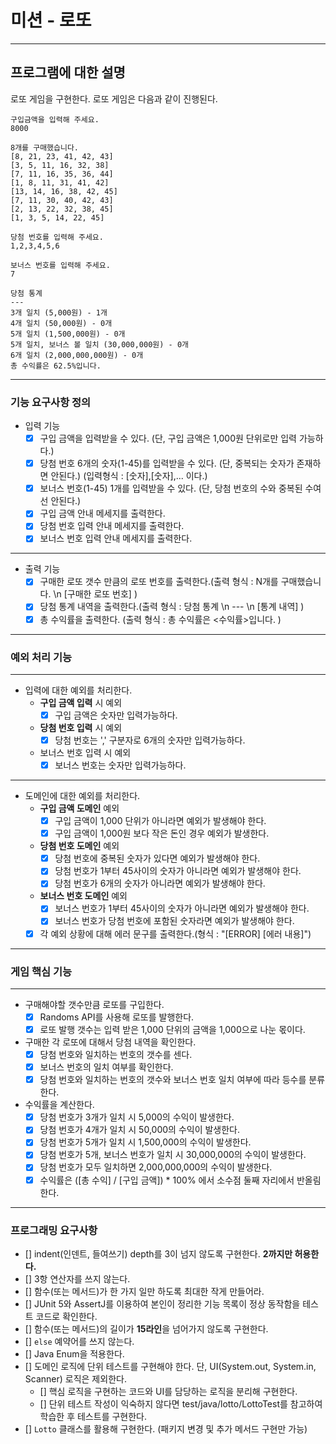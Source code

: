 # 미션 - 로또

---
## 프로그램에 대한 설명
로또 게임을 구현한다. 로또 게임은 다음과 같이 진행된다.  
```
구입금액을 입력해 주세요.
8000

8개를 구매했습니다.
[8, 21, 23, 41, 42, 43] 
[3, 5, 11, 16, 32, 38] 
[7, 11, 16, 35, 36, 44] 
[1, 8, 11, 31, 41, 42] 
[13, 14, 16, 38, 42, 45] 
[7, 11, 30, 40, 42, 43] 
[2, 13, 22, 32, 38, 45] 
[1, 3, 5, 14, 22, 45]

당첨 번호를 입력해 주세요.
1,2,3,4,5,6

보너스 번호를 입력해 주세요.
7

당첨 통계
---
3개 일치 (5,000원) - 1개
4개 일치 (50,000원) - 0개
5개 일치 (1,500,000원) - 0개
5개 일치, 보너스 볼 일치 (30,000,000원) - 0개
6개 일치 (2,000,000,000원) - 0개
총 수익률은 62.5%입니다.
```
---

### 기능 요구사항 정의
- 입력 기능
  - [x] 구입 금액을 입력받을 수 있다. (단, 구입 금액은 1,000원 단위로만 입력 가능하다.)  
  - [x] 당첨 번호 6개의 숫자(1-45)를 입력받을 수 있다. (단, 중복되는 숫자가 존재하면 안된다.) (입력형식 :  [숫자],[숫자],... 이다.)  
  - [x] 보너스 번호(1-45) 1개를 입력받을 수 있다. (단, 당첨 번호의 수와 중복된 수여선 안된다.)
  - [x] 구입 금액 안내 메세지를 출력한다.
  - [x] 당첨 번호 입력 안내 메세지를 출력한다.
  - [x] 보너스 번호 입력 안내 메세지를 출력한다.
---  
- 출력 기능
  - [x] 구매한 로또 갯수 만큼의 로또 번호를 출력한다.(출력 형식 : N개를 구매했습니다. \n [구매한 로또 번호] )
  - [x] 당첨 통계 내역을 출력한다.(출력 형식 : 당첨 통계 \n --- \n [통계 내역] )
  - [x] 총 수익률을 출력한다. (출력 형식 : 총 수익률은 <수익률>입니다. )
---
### 예외 처리 기능

---
- 입력에 대한 예외를 처리한다.
  - **구입 금액 입력** 시 예외
    - [x] 구입 금액은 숫자만 입력가능하다. 
  - **당첨 번호 입력** 시 예외
    - [x] 당첨 번호는 ',' 구분자로 6개의 숫자만 입력가능하다.
  - 보너스 번호 입력 시 예외
    - [x] 보너스 번호는 숫자만 입력가능하다.
---
- 도메인에 대한 예외를 처리한다.
  - **구입 금액 도메인** 예외
    - [x] 구입 금액이 1,000 단위가 아니라면 예외가 발생해야 한다.
    - [x] 구입 금액이 1,000원 보다 작은 돈인 경우 예외가 발생한다.
    
  - **당첨 번호 도메인** 예외
    - [x] 당첨 번호에 중복된 숫자가 있다면 예외가 발생해야 한다.
    - [x] 당첨 번호가 1부터 45사이의 숫자가 아니라면 예외가 발생해야 한다.
    - [x] 당첨 번호가 6개의 숫자가 아니라면 예외가 발생해야 한다.
  - **보너스 번호 도메인** 예외
    - [x] 보너스 번호가 1부터 45사이의 숫자가 아니라면 예외가 발생해야 한다.
    - [x] 보너스 번호가 당첨 번호에 포함된 숫자라면 예외가 발생해야 한다.
  - [x] 각 예외 상황에 대해 에러 문구를 출력한다.(형식 : "[ERROR] [에러 내용]")
---
### 게임 핵심 기능

---
  - 구매해야할 갯수만큼 로또를 구입한다.
    - [x] Randoms API를 사용해 로또를 발행한다.
    - [x] 로또 발행 갯수는 입력 받은 1,000 단위의 금액을 1,000으로 나눈 몫이다.
  - 구매한 각 로또에 대해서 당첨 내역을 확인한다.
    - [x] 당첨 번호와 일치하는 번호의 갯수를 센다.
    - [x] 보너스 번호의 일치 여부를 확인한다.
    - [x] 당첨 번호와 일치하는 번호의 갯수와 보너스 번호 일치 여부에 따라 등수를 분류한다.
  - 수익률을 계산한다.
    - [x] 당첨 번호가 3개가 일치 시 5,000의 수익이 발생한다.
    - [x] 당첨 번호가 4개가 일치 시 50,000의 수익이 발생한다.
    - [x] 당첨 번호가 5개가 일치 시 1,500,000의 수익이 발생한다.
    - [x] 당첨 번호가 5개, 보너스 번호가 일치 시 30,000,000의 수익이 발생한다.
    - [x] 당첨 번호가 모두 일치하면 2,000,000,000의 수익이 발생한다.
    - [x] 수익률은 ([총 수익] / [구입 금액]) * 100% 에서 소수점 둘째 자리에서 반올림한다.
---
### 프로그래밍 요구사항
- [] indent(인덴트, 들여쓰기) depth를 3이 넘지 않도록 구현한다. **2까지만 허용한다.**
- [] 3항 연산자를 쓰지 않는다.
- [] 함수(또는 메서드)가 한 가지 일만 하도록 최대한 작게 만들어라.
- [] JUnit 5와 AssertJ를 이용하여 본인이 정리한 기능 목록이 정상 동작함을 테스트 코드로 확인한다.
- [] 함수(또는 메서드)의 길이가 **15라인**을 넘어가지 않도록 구현한다.
- [] `else` 예약어를 쓰지 않는다.
- [] Java Enum을 적용한다.
- [] 도메인 로직에 단위 테스트를 구현해야 한다. 단, UI(System.out, System.in, Scanner) 로직은 제외한다. 
  - [] 핵심 로직을 구현하는 코드와 UI를 담당하는 로직을 분리해 구현한다. 
  - [] 단위 테스트 작성이 익숙하지 않다면 test/java/lotto/LottoTest를 참고하여 학습한 후 테스트를 구현한다.
- [] `Lotto` 클래스를 활용해 구현한다. (패키지 변경 및 추가 메서드 구현만 가능)